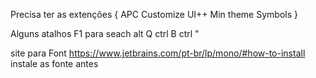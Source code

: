 Precisa ter as extenções {
APC Customize UI++
Min theme
Symbols
}

Alguns atalhos
F1 para seach
alt Q
ctrl B
ctrl "

site para Font
https://www.jetbrains.com/pt-br/lp/mono/#how-to-install     instale as fonte antes

